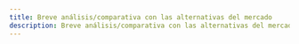 ```yaml
---
title: Breve análisis/comparativa con las alternativas del mercado
description: Breve análisis/comparativa con las alternativas del mercado
---
```


